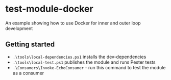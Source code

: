 # test-module-docker
An example showing how to use Docker for inner and outer loop development

## Getting started

- `.\tools\local-dependencies.ps1` installs the dev-dependencies
- `.\tools\local-test.ps1` publishes the module and runs Pester tests
- `.\Consumers\Invoke-EchoConsumer` - run this command to test the module as a consumer


